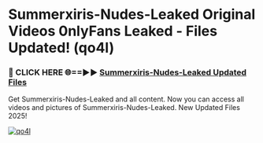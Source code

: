 # Summerxiris-Nudes-Leaked Original Videos 0nlyFans Leaked - Files Updated! (qo4l)

<h3>🔴 CLICK HERE 🌐==►► <a href="https://tinyurl.com/yc6ubb5a" rel="nofollow">Summerxiris-Nudes-Leaked Updated Files</a></h3>

Get Summerxiris-Nudes-Leaked and all content. Now you can access all videos and pictures of Summerxiris-Nudes-Leaked. New Updated Files 2025!

[![qo4l](https://i.imgur.com/7eu0CRL.gif)](https://tinyurl.com/yc6ubb5a)
